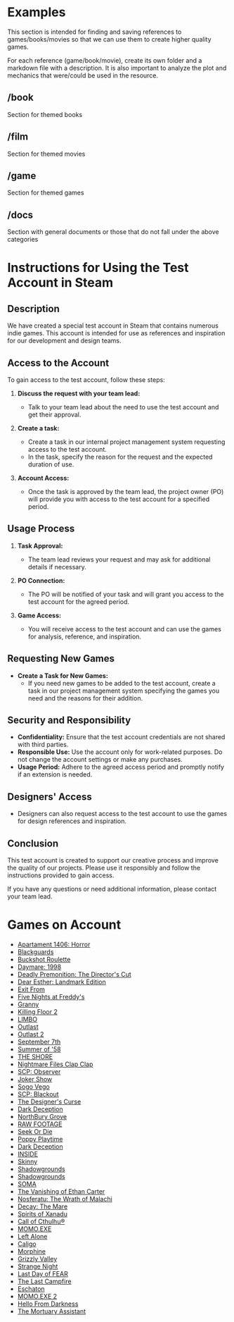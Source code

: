 # Examples
This section is intended for finding and saving references to games/books/movies so that we can use them to create higher quality games.

For each reference (game/book/movie), create its own folder and a markdown file with a description.
It is also important to analyze the plot and mechanics that were/could be used in the resource.

## /book
Section for themed books

## /film
Section for themed movies

## /game
Section for themed games

## /docs
Section with general documents or those that do not fall under the above categories

# Instructions for Using the Test Account in Steam

## Description
We have created a special test account in Steam that contains numerous indie games. This account is intended for use as references and inspiration for our development and design teams.

## Access to the Account
To gain access to the test account, follow these steps:

1. **Discuss the request with your team lead:**
    - Talk to your team lead about the need to use the test account and get their approval.

2. **Create a task:**
    - Create a task in our internal project management system requesting access to the test account.
    - In the task, specify the reason for the request and the expected duration of use.

3. **Account Access:**
    - Once the task is approved by the team lead, the project owner (PO) will provide you with access to the test account for a specified period.

## Usage Process
1. **Task Approval:**
    - The team lead reviews your request and may ask for additional details if necessary.

2. **PO Connection:**
    - The PO will be notified of your task and will grant you access to the test account for the agreed period.

3. **Game Access:**
    - You will receive access to the test account and can use the games for analysis, reference, and inspiration.

## Requesting New Games
- **Create a Task for New Games:**
    - If you need new games to be added to the test account, create a task in our project management system specifying the games you need and the reasons for their addition.

## Security and Responsibility
- **Confidentiality:** Ensure that the test account credentials are not shared with third parties.
- **Responsible Use:** Use the account only for work-related purposes. Do not change the account settings or make any purchases.
- **Usage Period:** Adhere to the agreed access period and promptly notify if an extension is needed.

## Designers' Access
- Designers can also request access to the test account to use the games for design references and inspiration.

## Conclusion
This test account is created to support our creative process and improve the quality of our projects. Please use it responsibly and follow the instructions provided to gain access.

If you have any questions or need additional information, please contact your team lead.


# Games on Account
- [Apartament 1406: Horror](https://store.steampowered.com/app/2419900/Apartament_1406_Horror/)
- [Blackguards](https://store.steampowered.com/app/249650/Blackguards/)
- [Buckshot Roulette](https://store.steampowered.com/app/2835570/Buckshot_Roulette/)
- [Daymare: 1998](https://store.steampowered.com/app/842100/Daymare_1998/)
- [Deadly Premonition: The Director's Cut](https://store.steampowered.com/app/247660/Deadly_Premonition_The_Directors_Cut/)
- [Dear Esther: Landmark Edition](https://store.steampowered.com/app/520720/Dear_Esther_Landmark_Edition/)
- [Exit From](https://store.steampowered.com/app/1092140/Exit_From/)
- [Five Nights at Freddy's](https://store.steampowered.com/app/319510/Five_Nights_at_Freddys/)
- [Granny](https://store.steampowered.com/app/962400/Granny/)
- [Killing Floor 2](https://store.steampowered.com/app/232090/Killing_Floor_2/)
- [LIMBO](https://store.steampowered.com/app/48000/LIMBO/)
- [Outlast](https://store.steampowered.com/app/238320/Outlast/)
- [Outlast 2](https://store.steampowered.com/app/414700/Outlast_2/)
- [September 7th](https://store.steampowered.com/app/2249160/September_7th/)
- [Summer of '58](https://store.steampowered.com/app/1609080/Summer_of_58/)
- [THE SHORE](https://store.steampowered.com/app/1297300/The_Shore/)
- [Nightmare Files Clap Clap](https://store.steampowered.com/app/2933290/Nightmare_Files_Clap_Clap/)
- [SCP: Observer](https://store.steampowered.com/app/1738710/SCP_Observer/)
- [Joker Show](https://store.steampowered.com/app/2467790/Joker_Show__Horror_Escape/)
- [Sogo Vego](https://store.steampowered.com/app/1327390/Sogo_Vego/)
- [SCP: Blackout](https://store.steampowered.com/app/963400/SCP_Blackout/)
- [The Designer's Curse](https://store.steampowered.com/app/1119060/The_Designers_Curse/)
- [Dark Deception](https://store.steampowered.com/app/332950/Dark_Deception/)
- [NorthBury Grove](https://store.steampowered.com/app/2625430/Return_to_Northbury_Grove/)
- [RAW FOOTAGE](https://store.steampowered.com/app/812090/RAW_FOOTAGE/)
- [Seek Or Die](https://store.steampowered.com/app/803030/Seek_Or_Die/)
- [Poppy Playtime](https://store.steampowered.com/app/1721470/Poppy_Playtime/)
- [Dark Deception](https://store.steampowered.com/app/332950/Dark_Deception/)
- [INSIDE](https://store.steampowered.com/app/304430/INSIDE/)
- [Skinny](https://store.steampowered.com/app/977340/Skinny/)
- [Shadowgrounds](https://store.steampowered.com/app/2500/Shadowgrounds/)
- [Shadowgrounds](https://store.steampowered.com/app/2500/Shadowgrounds/)
- [SOMA](https://store.steampowered.com/app/282140/SOMA/)
- [The Vanishing of Ethan Carter](https://store.steampowered.com/app/258520/The_Vanishing_of_Ethan_Carter/)
- [Nosferatu: The Wrath of Malachi](https://store.steampowered.com/app/283290/Nosferatu_The_Wrath_of_Malachi/)
- [Decay: The Mare](https://store.steampowered.com/app/323720/Decay_The_Mare/)
- [Spirits of Xanadu](https://store.steampowered.com/app/312230/Spirits_of_Xanadu/)
- [Call of Cthulhu®](https://store.steampowered.com/app/399810/Call_of_Cthulhu/)
- [MOMO.EXE](https://store.steampowered.com/app/923470/MOMOEXE/)
- [Left Alone](https://store.steampowered.com/app/417750/Left_Alone/)
- [Caligo](https://store.steampowered.com/app/629840/Caligo/)
- [Morphine](https://store.steampowered.com/app/410430/Morphine/)
- [Grizzly Valley](https://store.steampowered.com/app/461520/Grizzly_Valley/)
- [Strange Night](https://store.steampowered.com/app/496640/Strange_Night/)
- [Last Day of FEAR](https://store.steampowered.com/app/767050/Last_Day_of_FEAR/)
- [The Last Campfire](https://store.steampowered.com/app/990630/The_Last_Campfire/)
- [Eschaton](https://store.steampowered.com/app/1951940/Eschaton/)
- [MOMO.EXE 2](https://store.steampowered.com/app/946780/MOMOEXE_2/)
- [Hello From Darkness](https://store.steampowered.com/app/1465380/Hello_From_Darkness/)
- [The Mortuary Assistant](https://store.steampowered.com/app/1295920/The_Mortuary_Assistant/)